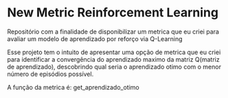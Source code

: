# New Metric Reinforcement Learning
Repositório com a finalidade de disponibilizar um metrica que eu criei para avaliar um modelo de aprendizado por reforço via Q-Learning

Esse projeto tem o intuito de apresentar uma opção de metrica que eu criei para identificar a convergência do aprendizado maximo da matriz Q(matriz de aprendizado), descobrindo qual seria o aprendizado 
otimo com o menor número de episódios possível.

A função da metrica é: get_aprendizado_otimo
